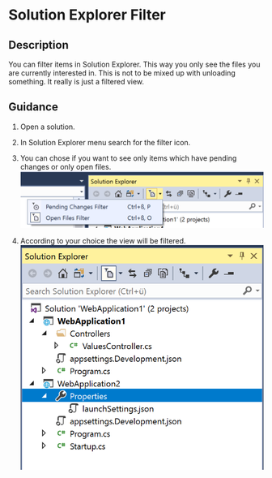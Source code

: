 
# Solution Explorer Filter

## Description
You can filter items in Solution Explorer. This way you only see the files you are currently interested in. This is not to be mixed up with unloading something. It really is just a filtered view. 

## Guidance
1. Open a solution.
2. In Solution Explorer menu search for the filter icon. 
3. You can chose if you want to see only items which have pending changes or only open files.
![Filter options](../SolutionExplorerFilter/images/filterchoice.png)

4. According to your choice the view will be filtered. 
![Filtered View](../SolutionExplorerFilter/images/filteredview.png)

